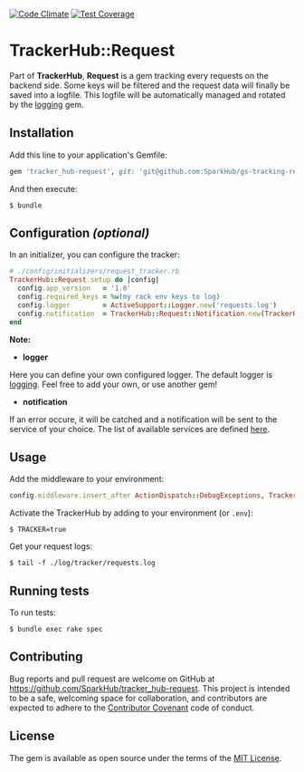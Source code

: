 [![Code Climate](https://codeclimate.com/github/SparkHub/gs-tracking-requests/badges/gpa.svg)](https://codeclimate.com/github/SparkHub/gs-tracking-requests)
[![Test Coverage](https://codeclimate.com/github/SparkHub/gs-tracking-requests/badges/coverage.svg)](https://codeclimate.com/github/SparkHub/gs-tracking-requests/coverage)

# TrackerHub::Request

Part of __TrackerHub__, __Request__ is a gem tracking every requests on the backend side. Some keys will be filtered and the request data will finally be saved into a logfile. This logfile will be automatically managed and rotated by the [logging](https://github.com/TwP/logging) gem.

## Installation

Add this line to your application's Gemfile:

```ruby
gem 'tracker_hub-request', git: 'git@github.com:SparkHub/gs-tracking-requests.git'
```

And then execute:

    $ bundle

## Configuration _(optional)_

In an initializer, you can configure the tracker:

```ruby
# ./config/initializers/request_tracker.rb
TrackerHub::Request.setup do |config|
  config.app_version   = '1.0'
  config.required_keys = %w(my rack env keys to log)
  config.logger        = ActiveSupport::Logger.new('requests.log')
  config.notification  = TrackerHub::Request::Notification.new(TrackerHub::Request::Notification::HipChat.new('my_token', 'my_room', 'my_username'))
end
```

__Note:__

- __logger__

Here you can define your own configured logger. The default logger is [logging](https://github.com/TwP/logging). Feel free to add your own, or use another gem!

- __notification__

If an error occure, it will be catched and a notification will be sent to the service of your choice. The list of available services are defined [here](https://github.com/SparkHub/gs-tracking-requests/tree/master/lib/tracker_hub/request/notification).

## Usage

Add the middleware to your environment:

```ruby
config.middleware.insert_after ActionDispatch::DebugExceptions, TrackerHub::Request::Middleware
```

Activate the TrackerHub by adding to your environment (or `.env`):

    $ TRACKER=true

Get your request logs:

    $ tail -f ./log/tracker/requests.log

## Running tests

To run tests:

    $ bundle exec rake spec

## Contributing

Bug reports and pull request are welcome on GitHub at https://github.com/SparkHub/tracker_hub-request. This project is intended to be a safe, welcoming space for collaboration, and contributors are expected to adhere to the [Contributor Covenant](http://contributor-covenant.org) code of conduct.


## License

The gem is available as open source under the terms of the [MIT License](http://opensource.org/licenses/MIT).
